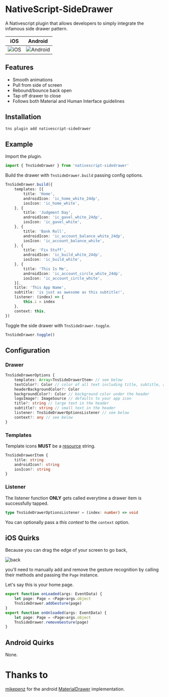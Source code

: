 # NativeScript-SideDrawer
A Nativescript plugin that allows developers to simply integrate the infamous side drawer pattern.

iOS |  Android
-------- | ---------
![iOS](http://i.imgur.com/cnKqRJl.gif) | ![Android](http://i.imgur.com/KsfRZLl.gif)

## Features
- Smooth animations
- Pull from side of screen
- Rebound/bounce back open
- Tap off drawer to close
- Follows both Material and Human Interface guidelines

## Installation
```bash
tns plugin add nativescript-sidedrawer
```

## Example
Import the plugin.
```typescript
import { TnsSideDrawer } from 'nativescript-sidedrawer'
```

Build the drawer with `TnsSideDrawer.build` passing config options.
```typescript
TnsSideDrawer.build({
	templates: [{
		title: 'Home',
		androidIcon: 'ic_home_white_24dp',
		iosIcon: 'ic_home_white',
	}, {
		title: 'Judgment Day',
		androidIcon: 'ic_gavel_white_24dp',
		iosIcon: 'ic_gavel_white',
	}, {
		title: 'Bank Roll',
		androidIcon: 'ic_account_balance_white_24dp',
		iosIcon: 'ic_account_balance_white',
	}, {
		title: 'Fix Stuff',
		androidIcon: 'ic_build_white_24dp',
		iosIcon: 'ic_build_white',
	}, {
		title: 'This Is Me',
		androidIcon: 'ic_account_circle_white_24dp',
		iosIcon: 'ic_account_circle_white',
	}],
	title: 'This App Name',
	subtitle: 'is just as awesome as this subtitle!',
	listener: (index) => {
		this.i = index
	},
	context: this,
})
```

Toggle the side drawer with `TnsSideDrawer.toggle`.
```typescript
TnsSideDrawer.toggle()
```

## Configuration
### Drawer
```typescript
TnsSideDrawerOptions {
	templates: Array<TnsSideDrawerItem> // see below
	textColor?: Color // color of all text including title, subtitle, and items
	headerBackgroundColor?: Color
	backgroundColor?: Color // background color under the header
	logoImage?: ImageSource // defaults to your app icon
	title?: string // large text in the header
	subtitle?: string // small text in the header
	listener: TnsSideDrawerOptionsListener // see below
	context?: any // see below
}
```

### Templates
Template icons **MUST** be a [resource](https://docs.nativescript.org/ui/images#load-images-from-a-resource) string.
```typescript
TnsSideDrawerItem {
	title: string
	androidIcon?: string
	iosIcon?: string
}
```

### Listener
The listener function **ONLY** gets called everytime a drawer item is successfully tapped.
```typescript
type TnsSideDrawerOptionsListener = (index: number) => void
```
You can optionally pass a *this context* to the `context` option.

## iOS Quirks
Because you can drag the edge of your screen to go back,

![back](https://cnet2.cbsistatic.com/img/MYRiTUkuSzBgOWfQnNPEYKnWmsY=/370x0/2013/09/12/cf8cd607-6de0-11e3-913e-14feb5ca9861/iOS_7_Gestures_Back.jpg)

you'll need to manually add and remove the gesture recognition by calling their methods and passing the `Page` instance. 

Let's say this is your home page.
```typescript
export function onLoaded(args: EventData) {
	let page: Page = <Page>args.object
	TnsSideDrawer.addGesture(page)
}
export function onUnloaded(args: EventData) {
	let page: Page = <Page>args.object
	TnsSideDrawer.removeGesture(page)
}
```

## Android Quirks
None.

# Thanks to
[mikepenz](https://github.com/mikepenz) for the android [MaterialDrawer](https://github.com/mikepenz/MaterialDrawer) implementation.


